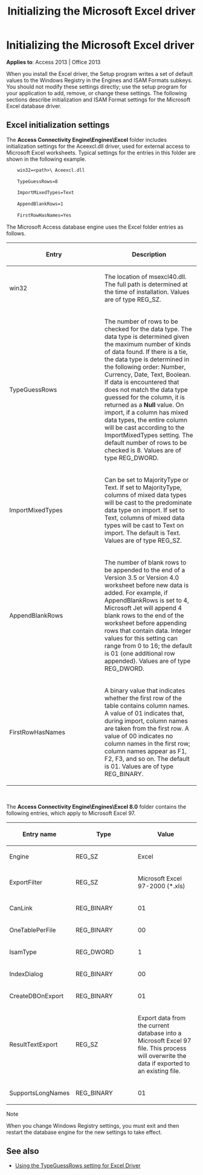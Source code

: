 ﻿---
title: Initializing the Microsoft Excel driver
TOCTitle: Initializing the Microsoft Excel driver
ms:assetid: 06c7f823-8e74-0811-cc00-e6b32075ef11
ms:mtpsurl: https://msdn.microsoft.com/library/Ff844939(v=office.15)
ms:contentKeyID: 48543054
ms.date: 09/18/2015
mtps_version: v=office.15
f1_keywords:
- acmain11.chm1032159
f1_categories:
- Office.Version=v15
---

# Initializing the Microsoft Excel driver

**Applies to**: Access 2013 | Office 2013

When you install the Excel driver, the Setup program writes a set of default values to the Windows Registry in the Engines and ISAM Formats subkeys. You should not modify these settings directly; use the setup program for your application to add, remove, or change these settings. The following sections describe initialization and ISAM Format settings for the Microsoft Excel database driver.

## Excel initialization settings

The **Access Connectivity Engine\\Engines\\Excel** folder includes initialization settings for the Aceexcl.dll driver, used for external access to Microsoft Excel worksheets. Typical settings for the entries in this folder are shown in the following example.

```vb
    win32=<path>\ Aceexcl.dll  
    
    TypeGuessRows=8 
    
    ImportMixedTypes=Text 
    
    AppendBlankRows=1 
    
    FirstRowHasNames=Yes
```

The Microsoft Access database engine uses the Excel folder entries as follows.

<table>
<colgroup>
<col style="width: 50%" />
<col style="width: 50%" />
</colgroup>
<thead>
<tr class="header">
<th><p>Entry</p></th>
<th><p>Description</p></th>
</tr>
</thead>
<tbody>
<tr class="odd">
<td><p>win32</p></td>
<td><p>The location of msexcl40.dll. The full path is determined at the time of installation. Values are of type REG_SZ.</p></td>
</tr>
<tr class="even">
<td><p>TypeGuessRows</p></td>
<td><p>The number of rows to be checked for the data type. The data type is determined given the maximum number of kinds of data found. If there is a tie, the data type is determined in the following order: Number, Currency, Date, Text, Boolean. If data is encountered that does not match the data type guessed for the column, it is returned as a <strong>Null</strong> value. On import, if a column has mixed data types, the entire column will be cast according to the ImportMixedTypes setting. The default number of rows to be checked is 8. Values are of type REG_DWORD.</p></td>
</tr>
<tr class="odd">
<td><p>ImportMixedTypes</p></td>
<td><p>Can be set to MajorityType or Text. If set to MajorityType, columns of mixed data types will be cast to the predominate data type on import. If set to Text, columns of mixed data types will be cast to Text on import. The default is Text. Values are of type REG_SZ.</p></td>
</tr>
<tr class="even">
<td><p>AppendBlankRows</p></td>
<td><p>The number of blank rows to be appended to the end of a Version 3.5 or Version 4.0 worksheet before new data is added. For example, if AppendBlankRows is set to 4, Microsoft Jet will append 4 blank rows to the end of the worksheet before appending rows that contain data. Integer values for this setting can range from 0 to 16; the default is 01 (one additional row appended). Values are of type REG_DWORD.</p></td>
</tr>
<tr class="odd">
<td><p>FirstRowHasNames</p></td>
<td><p>A binary value that indicates whether the first row of the table contains column names. A value of 01 indicates that, during import, column names are taken from the first row. A value of 00 indicates no column names in the first row; column names appear as F1, F2, F3, and so on. The default is 01. Values are of type REG_BINARY.</p></td>
</tr>
</tbody>
</table>

<br/>

The **Access Connectivity Engine\\Engines\\Excel 8.0** folder contains the following entries, which apply to Microsoft Excel 97.

<table>
<colgroup>
<col style="width: 33%" />
<col style="width: 33%" />
<col style="width: 33%" />
</colgroup>
<thead>
<tr class="header">
<th><p>Entry name</p></th>
<th><p>Type</p></th>
<th><p>Value</p></th>
</tr>
</thead>
<tbody>
<tr class="odd">
<td><p>Engine</p></td>
<td><p>REG_SZ</p></td>
<td><p>Excel</p></td>
</tr>
<tr class="even">
<td><p>ExportFilter</p></td>
<td><p>REG_SZ</p></td>
<td><p>Microsoft Excel 97-2000 (*.xls)</p></td>
</tr>
<tr class="odd">
<td><p>CanLink</p></td>
<td><p>REG_BINARY</p></td>
<td><p>01</p></td>
</tr>
<tr class="even">
<td><p>OneTablePerFile</p></td>
<td><p>REG_BINARY</p></td>
<td><p>00</p></td>
</tr>
<tr class="odd">
<td><p>IsamType</p></td>
<td><p>REG_DWORD</p></td>
<td><p>1</p></td>
</tr>
<tr class="even">
<td><p>IndexDialog</p></td>
<td><p>REG_BINARY</p></td>
<td><p>00</p></td>
</tr>
<tr class="odd">
<td><p>CreateDBOnExport</p></td>
<td><p>REG_BINARY</p></td>
<td><p>01</p></td>
</tr>
<tr class="even">
<td><p>ResultTextExport</p></td>
<td><p>REG_SZ</p></td>
<td><p>Export data from the current database into a Microsoft Excel 97 file. This process will overwrite the data if exported to an existing file.</p></td>
</tr>
<tr class="odd">
<td><p>SupportsLongNames</p></td>
<td><p>REG_BINARY</p></td>
<td><p>01</p></td>
</tr>
</tbody>
</table>



> [!NOTE]
> When you change Windows Registry settings, you must exit and then restart the database engine for the new settings to take effect.

## See also

- [Using the TypeGuessRows setting for Excel Driver](https://support.office.com/en-us/article/using-the-typeguessrows-setting-for-excel-driver-6aa3e101-2a90-47ac-bf0f-7d4109a5708b?ui=en-US&rs=en-US&ad=US)